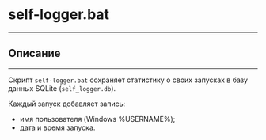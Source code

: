# self-logger.bat

* * *

## Описание

***

Скрипт `self-logger.bat` сохраняет статистику о своих запусках в базу данных SQLite (`self_logger.db`).

Каждый запуск добавляет запись:

* имя пользователя (Windows %USERNAME%);
* дата и время запуска.